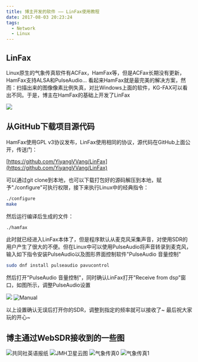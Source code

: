 ```yaml
---
title: 博主开发的软件 —— LinFax使用教程
date: 2017-08-03 20:23:24
tags:
  - Network
  - Linux
---
```

## LinFax
Linux原生的气象传真软件有ACFax，HamFax等，但是ACFax长期没有更新，HamFax支持ALSA和PulseAudio... 看起来HamFax就是最完美的解决方案，然而：扫描出来的图像像素比例失真，对比Windows上面的软件，KG-FAX可以看出不同。于是，博主在HamFax的基础上开发了LinFax

  ![ ](https://yiyangwang.us/2017-08-03/linfax-guide/0.jpg)

<!-- more -->
## 从GitHub下载项目源代码

HamFax使用GPL v3协议发布，LinFax使用相同的协议，源代码在GitHub上面公开，传送门：

  [https://github.com/YiyangVVang/LinFax](https://github.com/YiyangVVang/LinFax)

可以通过git clone到本地，也可以下载打包好的源码解压到本地，赋予"./configure"可执行权限，接下来执行Linux中的经典指令：

``` bash
./configure
make
```

然后运行编译后生成的文件：

``` bash
./hamfax
```

此时就已经进入LinFax本体了，但是程序默认从麦克风采集声音，对使用SDR的用户产生了很大的不便。但在Linux中可以使用PulseAudio将声音转录到麦克风，输入如下指令安装PulseAudio以及图形界面控制软件"PulseAudio 音量控制"

``` bash
sudo dnf install pulseaudio pavucontrol
```

然后打开"PulseAudio 音量控制"，同时确认LinFax打开"Receive from dsp"窗口，如图所示，调整PulseAudio设置

  ![ ](https://yiyangwang.us/2017-08-03/linfax-guide/1.jpg)
  ![Manual](https://yiyangwang.us/2017-08-03/linfax-guide/2.jpg)

以上设置确认无误后打开你的SDR，调整到指定的频率就可以接收了~
最后祝大家玩的开心~

## 博主通过WebSDR接收到的一些图

  ![共同社英语报纸](https://yiyangwang.us/2017-08-03/linfax-guide/3.jpg)
  ![JMH卫星云图](https://yiyangwang.us/2017-08-03/linfax-guide/4.jpg)
  ![气象传真0](https://yiyangwang.us/2017-08-03/linfax-guide/5.jpg)
  ![气象传真1](https://yiyangwang.us/2017-08-03/linfax-guide/6.jpg)
